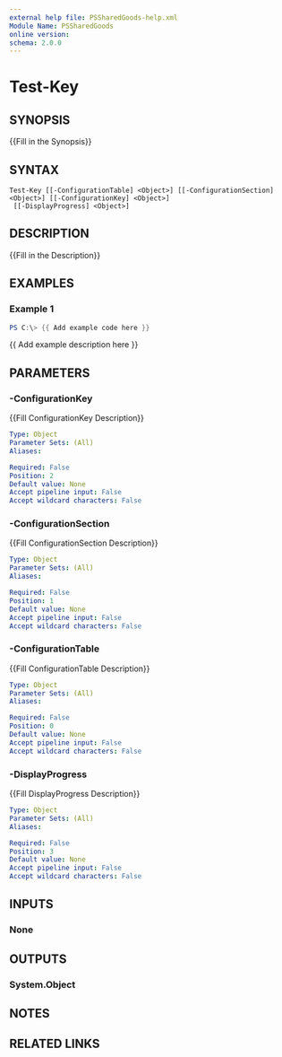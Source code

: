 ```yaml
---
external help file: PSSharedGoods-help.xml
Module Name: PSSharedGoods
online version:
schema: 2.0.0
---
```


# Test-Key

## SYNOPSIS
{{Fill in the Synopsis}}

## SYNTAX

```
Test-Key [[-ConfigurationTable] <Object>] [[-ConfigurationSection] <Object>] [[-ConfigurationKey] <Object>]
 [[-DisplayProgress] <Object>]
```

## DESCRIPTION
{{Fill in the Description}}

## EXAMPLES

### Example 1
```powershell
PS C:\> {{ Add example code here }}
```

{{ Add example description here }}

## PARAMETERS

### -ConfigurationKey
{{Fill ConfigurationKey Description}}

```yaml
Type: Object
Parameter Sets: (All)
Aliases:

Required: False
Position: 2
Default value: None
Accept pipeline input: False
Accept wildcard characters: False
```

### -ConfigurationSection
{{Fill ConfigurationSection Description}}

```yaml
Type: Object
Parameter Sets: (All)
Aliases:

Required: False
Position: 1
Default value: None
Accept pipeline input: False
Accept wildcard characters: False
```

### -ConfigurationTable
{{Fill ConfigurationTable Description}}

```yaml
Type: Object
Parameter Sets: (All)
Aliases:

Required: False
Position: 0
Default value: None
Accept pipeline input: False
Accept wildcard characters: False
```

### -DisplayProgress
{{Fill DisplayProgress Description}}

```yaml
Type: Object
Parameter Sets: (All)
Aliases:

Required: False
Position: 3
Default value: None
Accept pipeline input: False
Accept wildcard characters: False
```

## INPUTS

### None

## OUTPUTS

### System.Object
## NOTES

## RELATED LINKS
